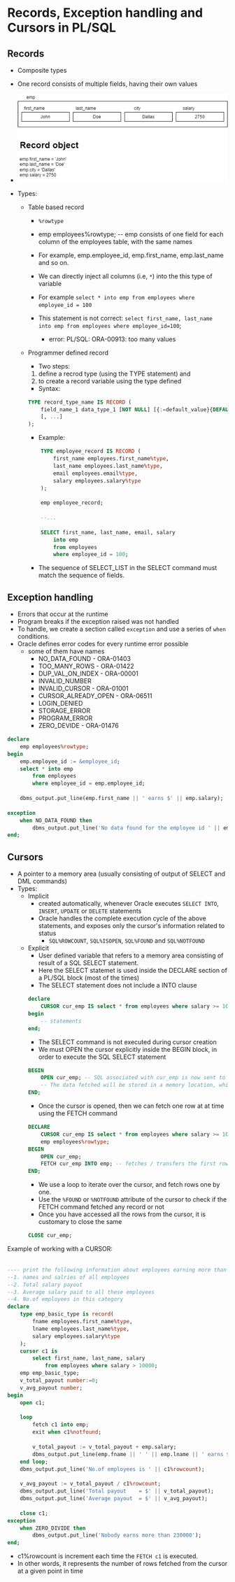 # Records, Exception handling and Cursors in PL/SQL

## Records

- Composite types
- One record consists of multiple fields, having their own values
- ![](./recod.dio.png)
- Types:

  - Table based record

    - `%rowtype`
    - emp employees%rowtype; -- emp consists of one field for each column of the employees table, with the same names
    - For example, emp.employee_id, emp.first_name, emp.last_name and so on.
    - We can directly inject all columns (i.e, `*`) into the this type of variable
    - For example `select * into emp from employees where employee_id = 100`
    - This statement is not correct: `select first_name, last_name into emp from employees where employee_id=100`;

      - error: PL/SQL: ORA-00913: too many values

  - Programmer defined record

    - Two steps:

    1. define a recrod type (using the TYPE statement) and
    2. to create a record variable using the type defined

    - Syntax:

    ```sql
    TYPE record_type_name IS RECORD (
        field_name_1 data_type_1 [NOT NULL] [{:=default_value}{DEFAULT default_value}]
        [, ...]
    );
    ```

    - Example:

    ```sql
        TYPE employee_record IS RECORD (
            first_name employees.first_name%type,
            last_name employees.last_name%type,
            email employees.email%type,
            salary employees.salary%type
        );

        emp employee_record;

        --...

        SELECT first_name, last_name, email, salary
            into emp
            from employees
            where employee_id = 100;
    ```

    - The sequence of SELECT_LIST in the SELECT command must match the sequence of fields.

## Exception handling

- Errors that occur at the runtime
- Program breaks if the exception raised was not handled
- To handle, we create a section called `exception` and use a series of `when` conditions.
- Oracle defines error codes for every runtime error possible
  - some of them have names
    - NO_DATA_FOUND - ORA-01403
    - TOO_MANY_ROWS - ORA-01422
    - DUP_VAL_ON_INDEX - ORA-00001
    - INVALID_NUMBER
    - INVALID_CURSOR - ORA-01001
    - CURSOR_ALREADY_OPEN - ORA-06511
    - LOGIN_DENIED
    - STORAGE_ERROR
    - PROGRAM_ERROR
    - ZERO_DEVIDE - ORA-01476

```sql
declare
    emp employees%rowtype;
begin
    emp.employee_id := &employee_id;
    select * into emp
        from employees
        where employee_id = emp.employee_id;

    dbms_output.put_line(emp.first_name || ' earns $' || emp.salary);

exception
    when NO_DATA_FOUND then
        dbms_output.put_line('No data found for the employee id ' || emp.employee_id);
end;

```

## Cursors

- A pointer to a memory area (usually consisting of output of SELECT and DML commands)
- Types:
  - Implicit
    - created automatically, whenever Oracle executes `SELECT INTO`, `INSERT`, `UPDATE` or `DELETE` statements
    - Oracle handles the complete execution cycle of the above statements, and exposes only the cursor's information related to status
      - `SQL%ROWCOUNT`, `SQL%ISOPEN`, `SQL%FOUND` and `SQL%NOTFOUND`
  - Explicit
    - User defined variable that refers to a memory area consisting of result of a SQL SELECT statement.
    - Here the SELECT statemet is used inside the DECLARE section of a PL/SQL block (most of the times)
    - The SELECT statement does not include a INTO clause
    ```sql
    declare
        CURSOR cur_emp IS select * from employees where salary >= 10000;
    begin
        -- statements
    end;
    ```
    - The SELECT command is not executed during cursor creation
    - We must OPEN the cursor explicitly inside the BEGIN block, in order to execute the SQL SELECT statement
    ```sql
    BEGIN
        OPEN cur_emp; -- SQL associated with cur_emp is now sent to the SQL engine for fetching the data.
        -- The data fetched will be stored in a memory location, which is accessible to us using the cursor variable cur_emp.
    END;
    ```
    - Once the cursor is opened, then we can fetch one row at at time using the FETCH command
    ```sql
    DECLARE
        CURSOR cur_emp IS select * from employees where salary >= 10000;
        emp employees%rowtype;
    BEGIN
        OPEN cur_emp;
        FETCH cur_emp INTO emp; -- fetches / transfers the first row from the memory area into the variable emp
    END;
    ```
    - We use a loop to iterate over the cursor, and fetch rows one by one.
    - Use the `%FOUND` or `%NOTFOUND` attribute of the cursor to check if the FETCH command fetched any record or not
    - Once you have accessed all the rows from the cursor, it is customary to close the same
    ```sql
    CLOSE cur_emp;
    ```

Example of working with a CURSOR:

```sql

---- print the following information about employees earning more than $10000
--1. names and salries of all employees
--2. Total salary payout
--3. Average salary paid to all these employees
--4. No.of employees in this category
declare
    type emp_basic_type is record(
        fname employees.first_name%type,
        lname employees.last_name%type,
        salary employees.salary%type
    );
    cursor c1 is
        select first_name, last_name, salary
            from employees where salary > 10000;
    emp emp_basic_type;
    v_total_payout number:=0;
    v_avg_payout number;
begin
    open c1;

    loop
        fetch c1 into emp;
        exit when c1%notfound;

        v_total_payout := v_total_payout + emp.salary;
        dbms_output.put_line(emp.fname || ' ' || emp.lname || ' earns $' || emp.salary);
    end loop;
    dbms_output.put_line('No.of employees is ' || c1%rowcount);

    v_avg_payout := v_total_payout / c1%rowcount;
    dbms_output.put_line('Total payout    = $' || v_total_payout);
    dbms_output.put_line('Average payout  = $' || v_avg_payout);

    close c1;
exception
    when ZERO_DIVIDE then
        dbms_output.put_line('Nobody earns more than 230000');
end;
```

- c1%rowcount is increment each time the `FETCH c1` is executed.
- In other words, it represents the number of rows fetched from the cursor at a given point in time
